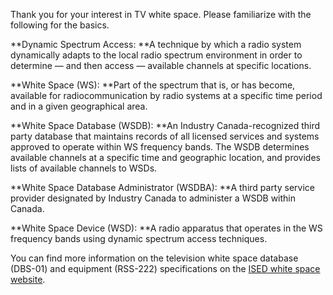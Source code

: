Thank you for your interest in TV white space. Please familiarize with the following for the basics.

**Dynamic Spectrum Access: **A technique by which a radio system dynamically adapts to the local radio spectrum environment in order to determine — and then access — available channels at specific locations.

**White Space \(WS\): **Part of the spectrum that is, or has become, available for radiocommunication by radio systems at a specific time period and in a given geographical area.

**White Space Database \(WSDB\): **An Industry Canada-recognized third party database that maintains records of all licensed services and systems approved to operate within WS frequency bands. The WSDB determines available channels at a specific time and geographic location, and provides lists of available channels to WSDs.

**White Space Database Administrator \(WSDBA\): **A third party service provider designated by Industry Canada to administer a WSDB within Canada.

**White Space Device \(WSD\): **A radio apparatus that operates in the WS frequency bands using dynamic spectrum access techniques.

You can find more information on the television white space database \(DBS-01\) and equipment \(RSS-222\) specifications on the [ISED white space website](http://www.ic.gc.ca/eic/site/smt-gst.nsf/eng/h_sf10498.html).

